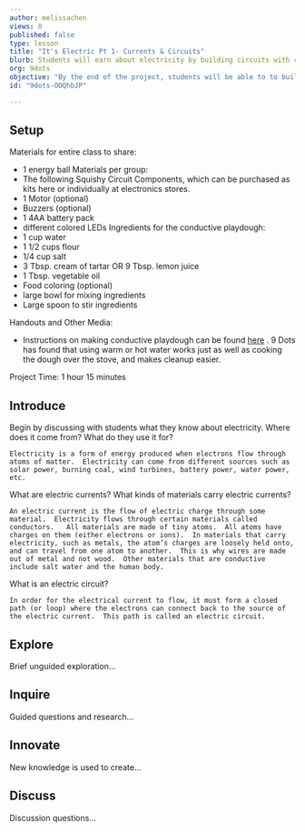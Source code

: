 ```yaml
---
author: melissachen
views: 0
published: false
type: lesson
title: "It's Electric Pt 1- Currents & Circuits"
blurb: Students will earn about electricity by building circuits with conductive playdough.
org: 9dots
objective: "By the end of the project, students will be able to to build simple functioning circuits and explain the difference between open and closed circuits.   By the end of the project, students will be able to to build simple functioning circuits and explain the difference between open and closed circuits."
id: "9dots-OOQhbJP"

---
```


## Setup
Materials for entire class to share:
 - 1 energy ball
Materials per group:
 - The following Squishy Circuit Components, which can be purchased as kits here or individually at electronics stores.
 - 1 Motor (optional)  
 - Buzzers (optional)
 - 1 4AA battery pack
  - different colored LEDs
Ingredients for the conductive playdough:
 - 1 cup water
 - 1 1/2 cups flour
 - 1/4 cup salt
 - 3 Tbsp. cream of tartar OR 9 Tbsp. lemon juice
 - 1 Tbsp. vegetable oil
 - Food coloring (optional)
 - large bowl for mixing ingredients
 - Large spoon to stir ingredients

Handouts and Other Media:
 - Instructions on making conductive playdough can be found [here](http://courseweb.stthomas.edu/apthomas/SquishyCircuits/conductiveDough.htm) .  9 Dots has found that using warm or hot water works just as well as cooking the dough over the stove, and makes cleanup easier.
 
Project Time: 1 hour 15 minutes

## Introduce
Begin by discussing with students what they know about electricity.  Where does it come from? What do they use it for?
```
Electricity is a form of energy produced when electrons flow through atoms of matter.  Electricity can come from different sources such as solar power, burning coal, wind turbines, battery power, water power, etc.
```
What are electric currents? What kinds of materials carry electric currents? 
```
An electric current is the flow of electric charge through some material.  Electricity flows through certain materials called conductors.   All materials are made of tiny atoms.  All atoms have charges on them (either electrons or ions).  In materials that carry electricity, such as metals, the atom’s charges are loosely held onto, and can travel from one atom to another.  This is why wires are made out of metal and not wood.  Other materials that are conductive include salt water and the human body.
```
What is an electric circuit? 
```
In order for the electrical current to flow, it must form a closed path (or loop) where the electrons can connect back to the source of the electric current.  This path is called an electric circuit.
```

## Explore
Brief unguided exploration...

## Inquire
Guided questions and research...

## Innovate
New knowledge is used to create...

## Discuss
Discussion questions...
